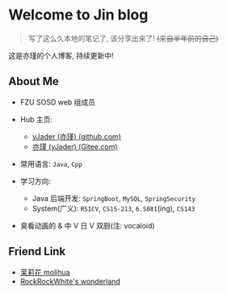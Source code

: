 # Welcome to Jin blog

> 写了这么久本地的笔记了, 该分享出来了! ~~(来自半年前的自己)~~

这是亦瑾的个人博客, 持续更新中!

## About Me

- FZU SOSD web 组成员
- Hub 主页:

  - [yJader (亦瑾) (github.com)](https://github.com/yJader)
  - [亦瑾 (yJader) (Gitee.com)](https://gitee.com/yJader)

- 常用语言: `Java`, `Cpp`
- 学习方向:

  - Java 后端开发: `SpringBoot`, `MySQL`, `SpringSecurity`
  - System(广义): `RSICV`, `CS15-213`, `6.S081`(ing), `CS143`

- 臭看动画的 & 中 V 日 V 双厨(注: vocaloid)

## Friend Link

- [茉莉花 molihua](https://molihua.wiki/)
- [RockRockWhite's wonderland](https://www.rockrockwhite.cn/categories/distributed%20system)
